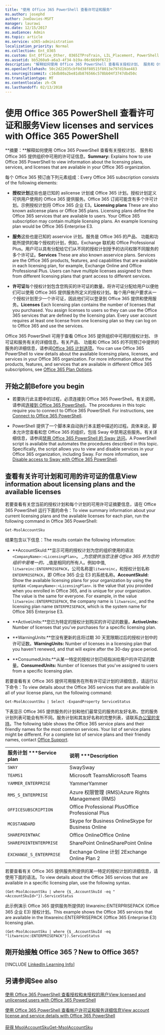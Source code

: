 ```yaml
---
title: "使用 Office 365 PowerShell 查看许可证和服务"
ms.author: josephd
author: JoeDavies-MSFT
manager: laurawi
ms.date: 12/15/2017
ms.audience: Admin
ms.topic: article
ms.service: o365-administration
localization_priority: Normal
ms.collection: Ent_O365
ms.custom: Ent_Office_Other, O365ITProTrain, LIL_Placement, PowerShell
ms.assetid: bb5260a9-a6a3-4f34-b19a-06c6699f6723
description: "解释如何使用 Office 365 PowerShell 查看有关授权计划、 服务和 Office 365 提供组织中可用的许可证信息。"
ms.openlocfilehash: 50c2d22d35cbf0d38f80515f8013e797d19ae483
ms.sourcegitcommit: c16db80a2be81db876566c578bb04f3747dbd50c
ms.translationtype: MT
ms.contentlocale: zh-CN
ms.lasthandoff: 02/13/2018
---
```

# <a name="view-licenses-and-services-with-office-365-powershell"></a><span data-ttu-id="70948-103">使用 Office 365 PowerShell 查看许可证和服务</span><span class="sxs-lookup"><span data-stu-id="70948-103">View licenses and services with Office 365 PowerShell</span></span>

<span data-ttu-id="70948-104">**摘要：**解释如何使用 Office 365 PowerShell 查看有关授权计划、 服务和 Office 365 提供组织中可用的许可证信息。</span><span class="sxs-lookup"><span data-stu-id="70948-104">**Summary:** Explains how to use Office 365 PowerShell to view information about the licensing plans, services, and licenses that are available in your Office 365 organization.</span></span>
  
<span data-ttu-id="70948-105">每个 Office 365 预订由下列元素组成：</span><span class="sxs-lookup"><span data-stu-id="70948-105">Every Office 365 subscription consists of the following elements:</span></span>
- <span data-ttu-id="70948-p101">**授权计划**这些也是已知的 aslicense 计划或 Office 365 计划。授权计划定义可供用户使用的 Office 365 提供服务。Office 365 订阅可能含有多个许可计划。示例授权计划将 Office 365 企业 E3。</span><span class="sxs-lookup"><span data-stu-id="70948-p101">**Licensing plans** These are also known aslicense plans or Office 365 plans. Licensing plans define the Office 365 services that are available to users. Your Office 365 subscription may contain multiple licensing plans. An example licensing plan would be Office 365 Enterprise E3.</span></span>
    
- <span data-ttu-id="70948-p102">**服务**这些也是已知的 asservice 计划。服务是 Office 365 的产品、 功能和功能所提供的每个授权的计划，例如，Exchange 联机和 Office Professional Plus。用户可以具有分配给它们从不同的授权计划授予的访问权限不同服务的多个许可证。</span><span class="sxs-lookup"><span data-stu-id="70948-p102">**Services** These are also known asservice plans. Services are the Office 365 products, features, and capabilities that are available in each licensing plan, for example, Exchange Online and Office Professional Plus. Users can have multiple licenses assigned to them from different licensing plans that grant access to different services.</span></span>
    
- <span data-ttu-id="70948-p103">**许可证**每个授权计划包含您购买的许可证的数量。将许可证分配给用户以便他们可以使用 Office 365 提供服务所定义的授权计划。每个用户帐户要求从一个授权计划至少一个许可证，因此他们可以登录到 Office 365 提供和使用服务。</span><span class="sxs-lookup"><span data-stu-id="70948-p103">**Licenses** Each licensing plan contains the number of licenses that you purchased. You assign licenses to users so they can use the Office 365 services that are defined by the licensing plan. Every user account requires at least one license from one licensing plan so they can log on to Office 365 and use the services.</span></span>
    
<span data-ttu-id="70948-p104">Office 365 PowerShell 可用于查看 Office 365 提供组织中可用的授权计划、 许可证和服务有关的详细信息。有关产品、 功能和 Office 365 的不同预订中提供的服务的详细信息，请参阅[Office 365 计划选项](https://go.microsoft.com/fwlink/p/?LinkId=691147)。</span><span class="sxs-lookup"><span data-stu-id="70948-p104">You can use Office 365 PowerShell to view details about the available licensing plans, licenses, and services in your Office 365 organization. For more information about the products, features, and services that are available in different Office 365 subscriptions, see [Office 365 Plan Options](https://go.microsoft.com/fwlink/p/?LinkId=691147).</span></span>
## <a name="before-you-begin"></a><span data-ttu-id="70948-118">开始之前</span><span class="sxs-lookup"><span data-stu-id="70948-118">Before you begin</span></span>
<span data-ttu-id="70948-119"><a name="RTT"> </a></span><span class="sxs-lookup"><span data-stu-id="70948-119"></span></span>

- <span data-ttu-id="70948-p105">若要执行此主题中的过程，必须连接到 Office 365 PowerShell。有关说明，请参阅[连接到 Office 365 PowerShell](connect-to-office-365-powershell.md)。</span><span class="sxs-lookup"><span data-stu-id="70948-p105">The procedures in this topic require you to connect to Office 365 PowerShell. For instructions, see [Connect to Office 365 PowerShell](connect-to-office-365-powershell.md).</span></span>
    
- <span data-ttu-id="70948-p106">PowerShell 提供了一个脚本来自动执行本主题中描述的过程。具体来说，脚本允许您查看和您 Office 365 的组织，包括 Sway 中禁用这些服务。有关详细信息，请参阅[禁用 Office 365 PowerShell 的 Sway 访问](disable-access-to-sway-with-office-365-powershell.md)。</span><span class="sxs-lookup"><span data-stu-id="70948-p106">A PowerShell script is available that automates the procedures described in this topic. Specifically, the script allows you to view and disable services in your Office 365 organization, including Sway. For more information, see [Disable access to Sway with Office 365 PowerShell](disable-access-to-sway-with-office-365-powershell.md).</span></span>
    
## <a name="view-information-about-licensing-plans-and-the-available-licenses"></a><span data-ttu-id="70948-125">查看有关许可计划和可用的许可证的信息</span><span class="sxs-lookup"><span data-stu-id="70948-125">View information about licensing plans and the available licenses</span></span>
<span data-ttu-id="70948-126"><a name="ShortVersion"> </a></span><span class="sxs-lookup"><span data-stu-id="70948-126"></span></span>

<span data-ttu-id="70948-127">若要查看有关您当前的授权计划和每个计划的可用许可证摘要信息，请在 Office 365 PowerShell 运行下面的命令：</span><span class="sxs-lookup"><span data-stu-id="70948-127">To view summary information about your current licensing plans and the available licenses for each plan, run the following command in Office 365 PowerShell:</span></span>
  
```
Get-MsolAccountSku
```

<span data-ttu-id="70948-128">结果包含以下信息：</span><span class="sxs-lookup"><span data-stu-id="70948-128">The results contain the following information:</span></span>
  
- <span data-ttu-id="70948-p107">**AccountSkuId:**显示可用的授权计划为您的组织使用的语法`<CompanyName>:<LicensingPlan>`。 _<CompanyName>_为您提供当您注册 Office 365 并为您的组织中是唯一的。_<LicensingPlan>_值是相同的所有人。例如中值, `litwareinc:ENTERPRISEPACK`，公司名称是`litwareinc`，和授权计划名称`ENTERPRISEPACK`，即 Office 365 企业 E3 的系统名称。</span><span class="sxs-lookup"><span data-stu-id="70948-p107">**AccountSkuId:** Show the available licensing plans for your organization by using the syntax `<CompanyName>:<LicensingPlan>`.  _<CompanyName>_ is the value that you provided when you enrolled in Office 365, and is unique for your organization. The _<LicensingPlan>_ value is the same for everyone. For example, in the value `litwareinc:ENTERPRISEPACK`, the company name is  `litwareinc`, and the licensing plan name  `ENTERPRISEPACK`, which is the system name for Office 365 Enterprise E3.</span></span>
    
- <span data-ttu-id="70948-133">**ActiveUnits:**您已为特定的授权计划购买的许可证的数量。</span><span class="sxs-lookup"><span data-stu-id="70948-133">**ActiveUnits:** Number of licenses that you've purchases for a specific licensing plan.</span></span>
    
- <span data-ttu-id="70948-134">**WarningUnits:**您没有更新的且将过期 30 天宽限期过后的授权计划中的许可证数。</span><span class="sxs-lookup"><span data-stu-id="70948-134">**WarningUnits:** Number of licenses in a licensing plan that you haven't renewed, and that will expire after the 30-day grace period.</span></span>
    
- <span data-ttu-id="70948-135">**ConsumedUnits:**从某一特定的授权计划已经指派给用户的许可证的数量。</span><span class="sxs-lookup"><span data-stu-id="70948-135">**ConsumedUnits:** Number of licenses that you've assigned to users from a specific licensing plan.</span></span>
    
<span data-ttu-id="70948-136">若要查看有关 Office 365 提供可用服务在所有许可证计划的详细信息，请运行以下命令：</span><span class="sxs-lookup"><span data-stu-id="70948-136">To view details about the Office 365 services that are available in all of your license plans, run the following command:</span></span>
  
```
Get-MsolAccountSku | Select -ExpandProperty ServiceStatus
```

<span data-ttu-id="70948-p108">下表显示 Office 365 提供服务的计划和他们最常见的服务的友好名称。您的服务计划列表可能会有所不同。服务计划和其友好名称的完整列表，请联系[办公室的支持](https://support.office.com/home/contact)。</span><span class="sxs-lookup"><span data-stu-id="70948-p108">The following table shows the Office 365 service plans and their friendly names for the most common services. Your list of service plans might be different. For a complete list of service plans and their friendly names, contact [Office Support](https://support.office.com/home/contact).</span></span>
  
|<span data-ttu-id="70948-140">服务计划 \*\*\*</span><span class="sxs-lookup"><span data-stu-id="70948-140">****Service plan****</span></span>|<span data-ttu-id="70948-141">说明 \*\*\*</span><span class="sxs-lookup"><span data-stu-id="70948-141">****Description****</span></span>|
|:-----|:-----|
| `SWAY` <br/> |<span data-ttu-id="70948-142">Sway</span><span class="sxs-lookup"><span data-stu-id="70948-142">Sway</span></span>  <br/> |
| `TEAMS1` <br/> |<span data-ttu-id="70948-143">Microsoft Teams</span><span class="sxs-lookup"><span data-stu-id="70948-143">Microsoft Teams</span></span>  <br/> |
| `YAMMER_ENTERPRISE` <br/> |<span data-ttu-id="70948-144">Yammer</span><span class="sxs-lookup"><span data-stu-id="70948-144">Yammer</span></span>  <br/> |
| `RMS_S_ENTERPRISE` <br/> |<span data-ttu-id="70948-145">Azure 权限管理 (RMS)</span><span class="sxs-lookup"><span data-stu-id="70948-145">Azure Rights Management (RMS)</span></span>  <br/> |
| `OFFICESUBSCRIPTION` <br/> |<span data-ttu-id="70948-146">Office Professional Plus</span><span class="sxs-lookup"><span data-stu-id="70948-146">Office Professional Plus</span></span>  <br/> |
| `MCOSTANDARD` <br/> |<span data-ttu-id="70948-147">Skype for Business Online</span><span class="sxs-lookup"><span data-stu-id="70948-147">Skype for Business Online</span></span>  <br/> |
| `SHAREPOINTWAC` <br/> |<span data-ttu-id="70948-148">Office Online</span><span class="sxs-lookup"><span data-stu-id="70948-148">Office Online</span></span>  <br/> |
| `SHAREPOINTENTERPRISE` <br/> |<span data-ttu-id="70948-149">SharePoint Online</span><span class="sxs-lookup"><span data-stu-id="70948-149">SharePoint Online</span></span>  <br/> |
| `EXCHANGE_S_ENTERPRISE` <br/> |<span data-ttu-id="70948-150">Exchange Online 计划 2</span><span class="sxs-lookup"><span data-stu-id="70948-150">Exchange Online Plan 2</span></span>  <br/> |
   
<span data-ttu-id="70948-151">若要查看有关 Office 365 提供服务所提供的某一特定的授权计划的详细信息，请使用下面的语法。</span><span class="sxs-lookup"><span data-stu-id="70948-151">To view details about the Office 365 services that are available in a specific licensing plan, use the following syntax.</span></span>
  
```
(Get-MsolAccountSku | where {$_.AccountSkuId -eq " <AccountSkuId>"}).ServiceStatus
```

<span data-ttu-id="70948-152">此示例演示 Office 365 提供服务所提供的 litwareinc:ENTERPRISEPACK (Office 365 企业 E3) 授权计划。</span><span class="sxs-lookup"><span data-stu-id="70948-152">This example shows the Office 365 services that are available in the  litwareinc:ENTERPRISEPACK (Office 365 Enterprise E3) licensing plan.</span></span>
  
```
(Get-MsolAccountSku | where {$_.AccountSkuId -eq "litwareinc:ENTERPRISEPACK"}).ServiceStatus
```

## <a name="new-to-office-365"></a><span data-ttu-id="70948-153">刚开始接触 Office 365？</span><span class="sxs-lookup"><span data-stu-id="70948-153">New to Office 365?</span></span>
<span data-ttu-id="70948-154"><a name="ShortVersion"> </a></span><span class="sxs-lookup"><span data-stu-id="70948-154"></span></span>

[!INCLUDE [LinkedIn Learning Info](../common/office/linkedin-learning-info.md)]
   
## <a name="see-also"></a><span data-ttu-id="70948-155">另请参阅</span><span class="sxs-lookup"><span data-stu-id="70948-155">See also</span></span>
<span data-ttu-id="70948-156"><a name="ShortVersion"> </a></span><span class="sxs-lookup"><span data-stu-id="70948-156"></span></span>

#### 

[<span data-ttu-id="70948-157">使用 Office 365 PowerShell 查看授权和未授权的用户</span><span class="sxs-lookup"><span data-stu-id="70948-157">View licensed and unlicensed users with Office 365 PowerShell</span></span>](view-licensed-and-unlicensed-users-with-office-365-powershell.md)
  
[<span data-ttu-id="70948-158">使用 Office 365 PowerShell 查看帐户许可证和服务详细信息</span><span class="sxs-lookup"><span data-stu-id="70948-158">View account license and service details with Office 365 PowerShell</span></span>](view-account-license-and-service-details-with-office-365-powershell.md)
#### 

[<span data-ttu-id="70948-159">获得 MsolAccountSku</span><span class="sxs-lookup"><span data-stu-id="70948-159">Get-MsolAccountSku</span></span>](https://go.microsoft.com/fwlink/p/?LinkId=691549)

